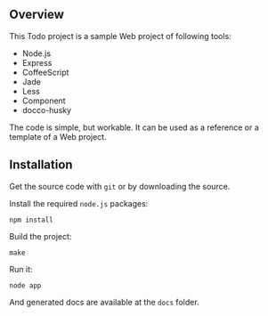 Overview
--------

This Todo project is a sample Web project of following tools:

* Node.js
* Express
* CoffeeScript
* Jade
* Less
* Component
* docco-husky

The code is simple, but workable. It can be used as a reference or a template of a Web project.

Installation
------------

Get the source code with `git` or by downloading the source.

Install the required `node.js` packages:

    npm install
	
Build the project:

    make
	
Run it:

    node app
	
And generated docs are available at the `docs` folder.
